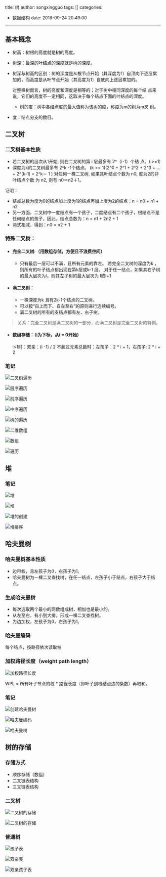 title: 树
author: songxingguo
tags: []
categories:
  - 数据结构
date: 2018-09-24 20:49:00
---
## 基本概念

- 树高：树根的高度就是树的高度。
- 树深：最深的叶结点的深度就是树的深度。
- 树深与树高的区别：树的深度是从根节点开始（其深度为1）自顶向下逐层累加的，而高度是从叶节点开始（其高度为1）自底向上逐层累加的。

	 对整棵树而言，树的高度和深度是相等的；对于树中相同深度的每个结	点来说，它们的高度不一定相同，这取决于每个结点下面的叶结点的深度。  
   
	- 树的度：树中各结点度的最大值称为该树的度，称度为m的树为m叉	树。
 - 度：结点分支的数目。

 <!-- more -->

## 二叉树

### 二叉树基本性质

- 若二叉树的层次从1开始, 则在二叉树的第 i 层最多有 2^（i-1）个结	点。(i>=1)
- 深度为k的二叉树最多有 2^k -1个结点。 (k >= 1)(2^0 + 2^1 + 2^2 + 2^3 + … + 2^(k-1) = 2^k－ 1 )
	 对任何一棵二叉树, 如果其叶结点个数为 n0,  度为2的非叶结点个数	为 n2, 则有 n0＝n2＋1。

证明：

- 结点总数为度为0的结点加上度为1的结点再加上度为2的结点：n = n0 + n1 + n2
- 另一方面，二叉树中一度结点有一个孩子，二度结点有二个孩子，根结点不是任何结点的孩子，因此，结点总数为：n = n1 + 2n2 + 1
- 两式相减，得到：n0 = n2 + 1    

### 特殊二叉树：

- #### 完全二叉树:（用数组存储，方便且不浪费空间）

  - 只有最后一层可以不满，且所有元素的靠左。
  	 若完全二叉树的深度为k ，则所有的叶子结点都出现在第k层或k-1	层。
  	 对于任一结点，如果其右子树的最大层次为l，则其左子树的最大层次为	l或l+1

- #### 满二叉树：

  - 一棵深度为k 且有2k-1个结点的二叉树。
  - 可以按“自上而下、自左至右”的原则进行连续编号。
  - 满二叉树的所有的支结点都有左、右子树。

> 关系：完全二叉树是满二叉树的一部分，而满二叉树是完全二叉树的特例。

- #### 数组存储：（i为下标，从i = 0开始）

  i>1时：双亲：(i -1) / 2 
  不超过元素总数时：左孩子：2 * i + 1，右孩子: 2 * i + 2

### 笔记

 ![二叉树遍历](https://graphbed.qiniu.songxingguo.com/%E4%BA%8C%E5%8F%89%E6%A0%91%E9%81%8D%E5%8E%86.png)

 ![层序遍历](https://graphbed.qiniu.songxingguo.com/%E5%B1%82%E5%BA%8F%E9%81%8D%E5%8E%86.png)

 ![前序遍历](https://graphbed.qiniu.songxingguo.com/%E5%89%8D%E5%BA%8F%E9%81%8D%E5%8E%86.png)

 ![中序遍历](https://graphbed.qiniu.songxingguo.com/%E4%B8%AD%E5%BA%8F%E9%81%8D%E5%8E%86.png)

 ![树的遍历](https://graphbed.qiniu.songxingguo.com/%E6%A0%91%E7%9A%84%E9%81%8D%E5%8E%86.png)

 ![二维数组](https://graphbed.qiniu.songxingguo.com/%E4%BA%8C%E7%BB%B4%E6%95%B0%E7%BB%84.png)

 ![数组](https://graphbed.qiniu.songxingguo.com/%E6%95%B0%E7%BB%84.png)

 ![遍历](https://graphbed.qiniu.songxingguo.com/%E9%81%8D%E5%8E%86.png)

## 堆

### 笔记

![堆](https://graphbed.qiniu.songxingguo.com/tree/%E5%A0%86.png)

![堆](https://graphbed.qiniu.songxingguo.com/tree/%E5%A0%861.png)

![堆的创建](https://graphbed.qiniu.songxingguo.com/tree/%E5%A0%86%E7%9A%84%E5%88%9B%E5%BB%BA.png)

![堆排序](https://graphbed.qiniu.songxingguo.com/tree/%E5%A0%86%E6%8E%92%E5%BA%8F.png)

## 哈夫曼树

### 哈夫曼树基本性质

- 边带权，且左孩子为0，右孩子为1。
- 哈夫曼树为一棵二叉查找树，在任一结点，左孩子小于结点，右孩子大于结点。

### 生成哈夫曼树

- 每次选取两个最小的两数组成树，相加也是最小的。
- 从左至右，有小到大排，形成一棵二叉查找树。
- 为边加权，左孩子为0，右孩子为1。

### 哈夫曼编码

每个结点，按路径依次读取权

### 加权路径长度（weight path length）

![加权路径长度](https://graphbed.qiniu.songxingguo.com/tree/%E5%8A%A0%E6%9D%83%E8%B7%AF%E5%BE%84%E9%95%BF%E5%BA%A6.png)

 WPL = 所有叶子节点的权 * 路径长度（即叶子到根结点边的条数）再取和。

### 笔记

![创建哈夫曼树](https://graphbed.qiniu.songxingguo.com/tree/%E5%88%9B%E5%BB%BA%E5%93%88%E5%A4%AB%E6%9B%BC%E6%A0%91.png)

![哈夫曼编码](https://graphbed.qiniu.songxingguo.com/tree/%E5%93%88%E5%A4%AB%E6%9B%BC%E7%BC%96%E7%A0%81.png)

![哈夫曼树](https://graphbed.qiniu.songxingguo.com/tree/%E5%93%88%E5%A4%AB%E6%9B%BC%E6%A0%91.png)

## 树的存储

### 存储方式

- 顺序存储（数组）
- 二叉链表结构
- 三叉链表结构

### 二叉树

![二叉树的存储](https://graphbed.qiniu.songxingguo.com/tree/%E4%BA%8C%E5%8F%89%E6%A0%91%E7%9A%84%E5%AD%98%E5%82%A8.jpg)

![二叉树的存储](https://graphbed.qiniu.songxingguo.com/tree/%E4%BA%8C%E5%8F%89%E6%A0%91%E7%9A%84%E5%AD%98%E5%82%A81.jpg)

### 普通树

![孩子表](https://graphbed.qiniu.songxingguo.com/tree/%E5%AD%A9%E5%AD%90%E8%A1%A8.jpg)

![双亲表](https://graphbed.qiniu.songxingguo.com/tree/%E5%8F%8C%E4%BA%B2%E8%A1%A8.jpg)

![双亲孩子表](https://graphbed.qiniu.songxingguo.com/tree/%E5%8F%8C%E4%BA%B2%E5%AD%A9%E5%AD%90%E8%A1%A8.jpg)
